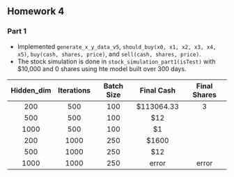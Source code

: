 Homework 4 
---
### Part 1
- Implemented `generate_x_y_data_v5`, `should_buy(x0, x1, x2, x3, x4, x5)`, 
`buy(cash, shares, price)`, and `sell(cash, shares, price)`.
- The stock simulation is done in `stock_simulation_part1(isTest)` 
with $10,000 and 0 shares using hte model built over 300 days.

| Hidden_dim | Iterations | Batch Size | Final Cash | Final Shares |
| :--------: |:----------:| :---------:| :-----------:| :---------:|
| 200        |    500     |   100      | $113064.33| 3 |
| 500        | 500        |   100      | $12 |
| 1000       | 500        |   100      | $1 |
| 200        |    1000    |   250      | $1600 | 
| 500        | 1000       |   250      | $12 |
| 1000       | 1000       |    250     | error | error |